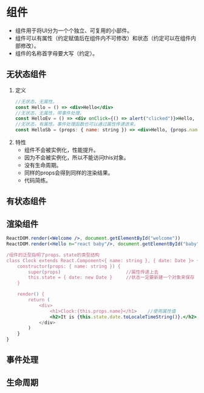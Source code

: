 # 组件

* 组件用于将UI分为一个个独立、可复用的小部件。  
* 组件可以有属性（约定赋值后在组件内不可修改）和状态（约定可以在组件内部修改）。  
* 组件的名称首字母要大写（约定）。

## 无状态组件

1. 定义
    ```jsx
    //无状态，无属性。
    const Hello = () => <div>Hello</div>
    //无状态，无属性，带事件处理。
    const HelloEv = () => <div onClick={() => alert("clicked")}>Hello, click me.</div>  
    //无状态，有属性。事件处理函数也可以通过属性传递进来。
    const HelloSb = (props: { name: string }) => <div>Hello, {props.name}</div>
    ```
1. 特性
    * 组件不会被实例化，性能提升。
    * 因为不会被实例化，所以不能访问this对象。
    * 没有生命周期。
    * 同样的props会得到同样的渲染结果。
    * 代码简练。

## 有状态组件

## 渲染组件

```jsx
ReactDOM.render(<Welcome />, document.getElementById("welcome"))
ReactDOM.render(<Hello n="react baby"/>, document.getElementById("baby"))       //传递属性值
```

```jsx
/组件的泛型指明了props、state的类型结构
class Clock extends React.Component<{ name: string }, { date: Date }> {
    constructor(props: { name: string }) {
        super(props)                        //属性传递上去
        this.state = { date: new Date }     //状态一定要新建一个对象来保存
    }

    render() {
        return (
            <div>
                <h1>Clock:{this.props.name}</h1>    //使用属性值
                <h2>It is {this.state.date.toLocaleTimeString()}.</h2>  //使用状态值
            </div>
        )
    }
}
```

## 事件处理

## 生命周期
